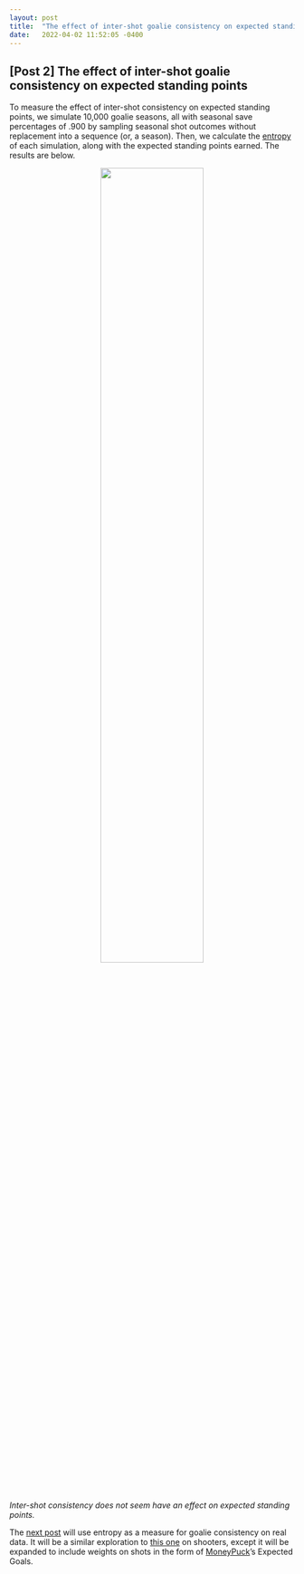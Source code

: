 ```yaml
---
layout: post
title:  "The effect of inter-shot goalie consistency on expected standing points"
date:   2022-04-02 11:52:05 -0400
---
```

<h2>[Post 2] The effect of inter-shot goalie consistency on expected standing points</h2>
<p>
To measure the effect of inter-shot consistency on expected standing points, we simulate 10,000 goalie seasons, all with seasonal save percentages of .900 by sampling seasonal shot outcomes without replacement into a sequence (or, a season). Then, we calculate the <a href="https://spazznolo.github.io/2022/03/28/goalie-consistency-intro.html">entropy</a> of each simulation, along with the expected standing points earned. The results are below.
</p>
<p>
<div style="text-align: center"> <img src="https://spazznolo.github.io/figs/goalie-one-threee.png" width="60%" length="150"/></div>
</p>
<p>
<em>Inter-shot consistency does not seem have an effect on expected standing points.</em>
</p>
<p>
The <a href="https://spazznolo.github.io/2022/04/07/goalie-consistency-3.html">next post</a> will use entropy as a measure for goalie consistency on real data. It will be a similar exploration to <a href="https://github.com/namitanandakumar/Draft-Analysis/blob/master/Streakiness/VanHAC%202018.pdf">this one</a> on shooters, except it will be expanded to include weights on shots in the form of <a href="https://moneypuck.com/">MoneyPuck</a>’s Expected Goals.
</p>